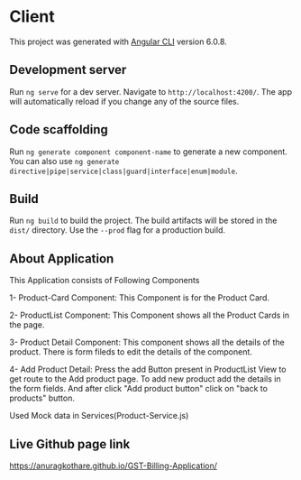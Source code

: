 # Client

This project was generated with [Angular CLI](https://github.com/angular/angular-cli) version 6.0.8.

## Development server

Run `ng serve` for a dev server. Navigate to `http://localhost:4200/`. The app will automatically reload if you change any of the source files.

## Code scaffolding

Run `ng generate component component-name` to generate a new component. You can also use `ng generate directive|pipe|service|class|guard|interface|enum|module`.

## Build

Run `ng build` to build the project. The build artifacts will be stored in the `dist/` directory. Use the `--prod` flag for a production build.

## About Application

This Application consists of Following Components

1- Product-Card Component:
  This Component is for the Product Card.

2- ProductList Component:
  This Component shows all the Product Cards in the page.

3- Product Detail Component:
  This component shows all the details of the product.
  There is form fileds to edit the details of the component.

4- Add Product Detail:
    Press the add Button present in ProductList View  to get  route to the Add product page.
    To add new product add the details in the form fields. And after click "Add product button" click on 
    "back to products" button.


Used Mock data in Services(Product-Service.js)


## Live Github page link

https://anuragkothare.github.io/GST-Billing-Application/

